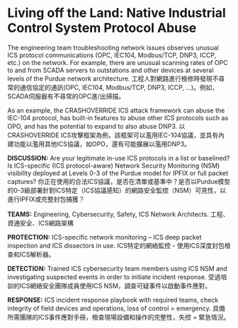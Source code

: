 
# Living off the Land: Native Industrial Control System Protocol Abuse
The engineering team troubleshooting network issues observes unusual ICS protocol communications (OPC, IEC104, Modbus/TCP, DNP3, ICCP, etc.) on the network. For example, there are unusual scanning rates of OPC to and from SCADA servers to outstations and other devices at several levels of the Purdue network architecture. 
工程人對網路進行檢修時發現不尋常的通信協定的通訊(OPC, IEC104, Modbus/TCP, DNP3, ICCP, ...)。例如，SCADA伺服器有不尋常的OPC進/出掃描。

As an example, the CRASHOVERRIDE ICS attack framework can abuse the IEC-104 protocol, has built-in features to abuse other ICS protocols such as OPO, and has the potential to expand to also abuse DNP3.
以CRASHOVERRIDE ICS攻擊框架為例，該框架可以濫用IEC-104協議，並具有內建功能以濫用其他ICS協議，如OPO，還有可能擴展以濫用DNP3。

**DISCUSSION:** Are your legitimate in-use ICS protocols in a list or baselined? Is ICS-specific (ICS protocol-aware) Network Security Monitoring (NSM) visibility deployed at Levels 0-3 of the Purdue model for IPFIX or full packet captures?
你正在使用的合法ICS協議，是否在清單或基準中？是否以Purdue模型的0-3級部署針對ICS特定（ICS協議感知）的網路安全監控（NSM）可見性，以進行IPFIX或完整封包捕獲？

**TEAMS:** Engineering, Cybersecurity, Safety, ICS Network Architects.
工程、資通安全、ICS網路架構

**PROTECTION:** ICS-specific network monitoring – ICS deep packet inspection and ICS dissectors in use.
ICS特定的網絡監控 - 使用ICS深度封包檢查和ICS解析器。

**DETECTION:** Trained ICS cybersecurity team members using ICS NSM and investigating suspected events in order to initiate incident response.
受過培訓的ICS網絡安全團隊成員使用ICS NSM，調查可疑事件以啟動事件應對。

**RESPONSE:** ICS incident response playbook with required teams, check integrity of field devices and operations, loss of control = emergency.
具備所需團隊的ICS事件應對手冊，檢查現場設備和操作的完整性，失控 = 緊急情況。